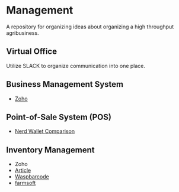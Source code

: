 # Management
A repository for organizing ideas about organizing a high throughput agribusiness.

## Virtual Office

Utilize SLACK to organize communication into one place.

## Business Management System

* [Zoho](https://www.zoho.com/one/?src=zoho)

## Point-of-Sale System (POS)

* [Nerd Wallet Comparison](https://www.nerdwallet.com/blog/small-business/payment-system-small-business/)

## Inventory Management

* Zoho
* [Article](https://www.capterra.com/inventory-management-software/)
* [Waspbarcode](https://www.waspbarcode.com/inventory-control/pricing)
* [farmsoft](https://www.farmsoft.com/fresh-produce-inventory/farmsoft-fresh-produce-features.html)
